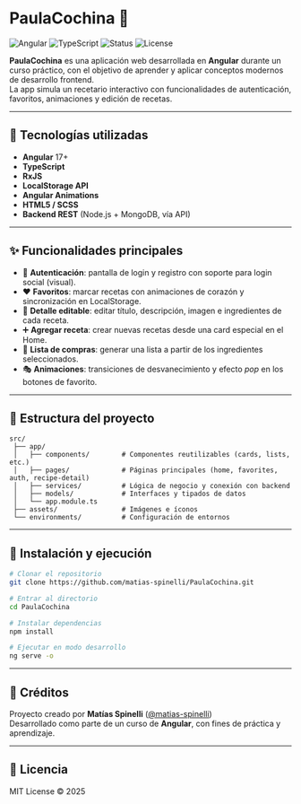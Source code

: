 # PaulaCochina 🍲

![Angular](https://img.shields.io/badge/Angular-DD0031?style=for-the-badge&logo=angular&logoColor=white)
![TypeScript](https://img.shields.io/badge/TypeScript-3178C6?style=for-the-badge&logo=typescript&logoColor=white)
![Status](https://img.shields.io/badge/Status-Active-brightgreen?style=for-the-badge)
![License](https://img.shields.io/badge/License-MIT-yellow?style=for-the-badge)


**PaulaCochina** es una aplicación web desarrollada en **Angular**
durante un curso práctico, con el objetivo de aprender y aplicar
conceptos modernos de desarrollo frontend.\
La app simula un recetario interactivo con funcionalidades de
autenticación, favoritos, animaciones y edición de recetas.

------------------------------------------------------------------------

## 🚀 Tecnologías utilizadas

-   **Angular** 17+
-   **TypeScript**
-   **RxJS**
-   **LocalStorage API**
-   **Angular Animations**
-   **HTML5 / SCSS**
-   **Backend REST** (Node.js + MongoDB, vía API)

------------------------------------------------------------------------

## ✨ Funcionalidades principales

-   📌 **Autenticación**: pantalla de login y registro con soporte para
    login social (visual).
-   ❤️ **Favoritos**: marcar recetas con animaciones de corazón y
    sincronización en LocalStorage.
-   📝 **Detalle editable**: editar título, descripción, imagen e
    ingredientes de cada receta.
-   ➕ **Agregar receta**: crear nuevas recetas desde una card especial
    en el Home.
-   🛒 **Lista de compras**: generar una lista a partir de los
    ingredientes seleccionados.
-   🎭 **Animaciones**: transiciones de desvanecimiento y efecto *pop*
    en los botones de favorito.

------------------------------------------------------------------------

## 📂 Estructura del proyecto

    src/
     ├── app/
     │   ├── components/        # Componentes reutilizables (cards, lists, etc.)
     │   ├── pages/             # Páginas principales (home, favorites, auth, recipe-detail)
     │   ├── services/          # Lógica de negocio y conexión con backend
     │   ├── models/            # Interfaces y tipados de datos
     │   └── app.module.ts
     ├── assets/                # Imágenes e íconos
     └── environments/          # Configuración de entornos

------------------------------------------------------------------------

## 🔧 Instalación y ejecución

``` bash
# Clonar el repositorio
git clone https://github.com/matias-spinelli/PaulaCochina.git

# Entrar al directorio
cd PaulaCochina

# Instalar dependencias
npm install

# Ejecutar en modo desarrollo
ng serve -o
```

------------------------------------------------------------------------

## 🌟 Créditos

Proyecto creado por **Matías Spinelli**
([@matias-spinelli](https://github.com/matias-spinelli))\
Desarrollado como parte de un curso de **Angular**, con fines de
práctica y aprendizaje.

------------------------------------------------------------------------

## 📜 Licencia

MIT License © 2025
